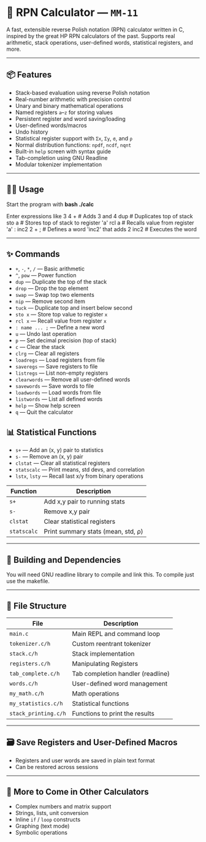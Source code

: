 # 🧮 RPN Calculator — `MM-11`

A fast, extensible reverse Polish notation (RPN) calculator written in C, inspired by the great HP RPN calculators of the past. Supports real arithmetic, stack operations, user-defined words, statistical registers, and more.

---

## 📦 Features

- Stack-based evaluation using reverse Polish notation
- Real-number arithmetic with precision control
- Unary and binary mathematical operations
- Named registers `a`–`z` for storing values
- Persistent register and word saving/loading
- User-defined words/macros
- Undo history
- Statistical register support with `Σx`, `Σy`, `σ`, and `ρ`
- Normal distribution functions: `npdf`, `ncdf`, `nqnt`
- Built-in `help` screen with syntax guide
- Tab-completion using GNU Readline
- Modular tokenizer implementation

---

## 🧑‍💻 Usage

Start the program with **bash ./calc**

Enter expressions like
3 4 +         # Adds 3 and 4
dup           # Duplicates top of stack
sto a         # Stores top of stack to register 'a'
rcl a         # Recalls value from register 'a'
: inc2 2 + ;  # Defines a word 'inc2' that adds 2
inc2          # Executes the word


---

## ✨ Commands

- `+`, `-`, `*`, `/` — Basic arithmetic
- `^`, `pow` — Power function
- `dup` — Duplicate the top of the stack
- `drop` — Drop the top element
- `swap` — Swap top two elements
- `nip` — Remove second item
- `tuck` — Duplicate top and insert below second
- `sto x` — Store top value to register `x`
- `rcl x` — Recall value from register `x`
- `: name ... ;` — Define a new word
- `u` — Undo last operation
- `p` — Set decimal precision (top of stack)
- `c` — Clear the stack
- `clrg` — Clear all registers
- `loadregs` — Load registers from file
- `saveregs` — Save registers to file
- `listregs` — List non-empty registers
- `clearwords` — Remove all user-defined words
- `savewords` — Save words to file
- `loadwords` — Load words from file
- `listwords` — List all defined words
- `help` — Show help screen
- `q` — Quit the calculator

## 📊 Statistical Functions

- `s+` — Add an (x, y) pair to statistics
- `s-` — Remove an (x, y) pair
- `clstat` — Clear all statistical registers
- `statscalc` — Print means, std devs, and correlation
- `lstx`, `lsty` — Recall last x/y from binary operations


| Function | Description                          |
|----------|--------------------------------------|
| `s+`     | Add x,y pair to running stats        |
| `s-`     | Remove x,y pair                      |
| `clstat` | Clear statistical registers          |
| `statscalc` | Print summary stats (mean, std, ρ) |

---

## 🔧 Building and Dependencies

You will need GNU readline library to compile and link this. To compile just use the makefile.

---

## 🧱 File Structure

| File                 | Description                         |
|----------------------|-------------------------------------|
| `main.c`             | Main REPL and command loop          |
| `tokenizer.c/h`      | Custom reentrant tokenizer          |
| `stack.c/h`          | Stack implementation                |
| `registers.c/h`      | Manipulating Registers              |
| `tab_complete.c/h`   | Tab completion handler (readline)   |
| `words.c/h`          | User-defined word management        |
| `my_math.c/h`        | Math operations                     |
| `my_statistics.c/h`  | Statistical functions               |
| `stack_printing.c/h` | Functions to print the results      |

---

## 🗃️ Save Registers and User-Defined Macros

- Registers and user words are saved in plain text format
- Can be restored across sessions

---

## 🧠 More to Come in Other Calculators

- Complex numbers and matrix support
- Strings, lists, unit conversion
- Inline `if` / `loop` constructs
- Graphing (text mode)
- Symbolic operations
